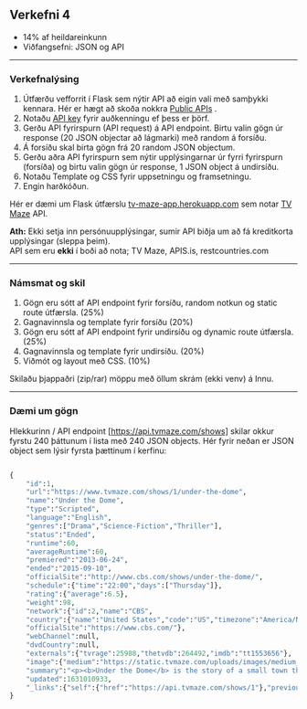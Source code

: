## Verkefni 4
- 14% af heildareinkunn
- Viðfangsefni: JSON og API

---

### Verkefnalýsing

1. Útfærðu vefforrit í Flask sem nýtir API að eigin vali með samþykki kennara. Hér er hægt að skoða nokkra [Public APIs](https://github.com/public-apis/public-apis)  . 
1. Notaðu [API key](https://en.wikipedia.org/wiki/API_key) fyrir auðkenningu ef þess er þörf.
1. Gerðu API fyrirspurn (API request) á API endpoint. Birtu valin gögn úr response (20 JSON objectar að lágmarki) með random á forsíðu.
1. Á forsíðu skal birta gögn frá 20 random JSON objectum.
1. Gerðu aðra API fyrirspurn sem nýtir upplýsingarnar úr fyrri fyrirspurn (forsíða) og birtu valin gögn úr response, 1 JSON object á undirsíðu.
1. Notaðu Template og CSS fyrir uppsetningu og framsetningu.
1. Engin harðkóðun.

Hér er dæmi um Flask útfærslu [tv-maze-app.herokuapp.com](https://tv-maze-app.herokuapp.com/) sem notar [TV Maze](https://www.tvmaze.com/api) API.

**Ath:** Ekki setja inn persónuupplýsingar, sumir API biðja um að fá kreditkorta upplýsingar (sleppa þeim).<br>
API sem eru **ekki** í boði að nota; TV Maze, APIS.is, restcountries.com

---

### Námsmat og skil

1. Gögn eru sótt af API endpoint fyrir forsíðu, random notkun og static route útfærsla. (25%) 
1. Gagnavinnsla og template fyrir forsíðu (20%)
1. Gögn eru sótt af API endpoint fyrir undirsíðu og dynamic route útfærsla. (25%) 
1. Gagnavinnsla og template fyrir undirsíðu. (20%)
1. Viðmót og layout með CSS. (10%)

Skilaðu þjappaðri (zip/rar) möppu með öllum skrám (ekki venv) á Innu.

---

### Dæmi um gögn
Hlekkurinn / API endpoint [https://api.tvmaze.com/shows] skilar okkur fyrstu 240 þáttunum í lista með 240 JSON objects. Hér fyrir neðan er JSON object sem lýsir fyrsta þættinum í kerfinu:  
```python

{
    "id":1,
    "url":"https://www.tvmaze.com/shows/1/under-the-dome",
    "name":"Under the Dome",
    "type":"Scripted",
    "language":"English",
    "genres":["Drama","Science-Fiction","Thriller"],
    "status":"Ended",
    "runtime":60,
    "averageRuntime":60,
    "premiered":"2013-06-24",
    "ended":"2015-09-10",
    "officialSite":"http://www.cbs.com/shows/under-the-dome/",
    "schedule":{"time":"22:00","days":["Thursday"]},
    "rating":{"average":6.5},
    "weight":98,
    "network":{"id":2,"name":"CBS",
    "country":{"name":"United States","code":"US","timezone":"America/New_York"},
    "officialSite":"https://www.cbs.com/"},
    "webChannel":null,
    "dvdCountry":null,
    "externals":{"tvrage":25988,"thetvdb":264492,"imdb":"tt1553656"},
    "image":{"medium":"https://static.tvmaze.com/uploads/images/medium_portrait/81/202627.jpg","original":"https://static.tvmaze.com/uploads/images/original_untouched/81/202627.jpg"},
    "summary":"<p><b>Under the Dome</b> is the story of a small town that is suddenly and inexplicably sealed off from the rest of the world by an enormous transparent dome. The town's inhabitants must deal with surviving the post-apocalyptic conditions while searching for answers about the dome, where it came from and if and when it will go away.</p>",
    "updated":1631010933,
    "_links":{"self":{"href":"https://api.tvmaze.com/shows/1"},"previousepisode":{"href":"https://api.tvmaze.com/episodes/185054"}}
}
```
